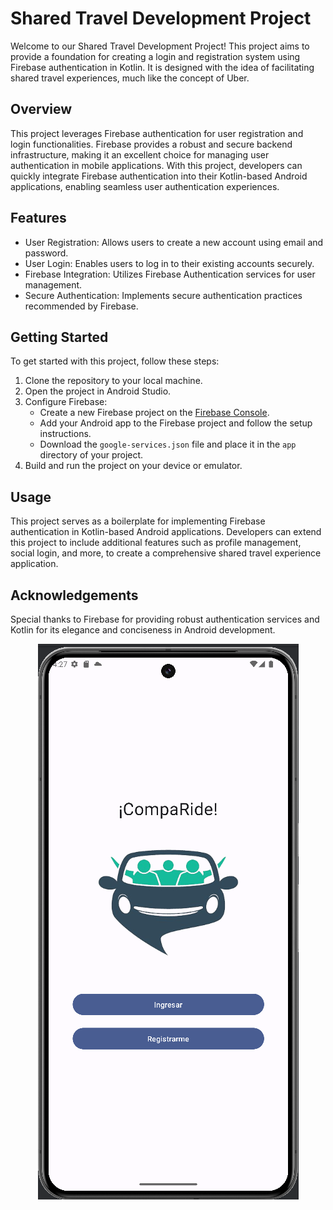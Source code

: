 # Shared Travel Development Project

Welcome to our Shared Travel Development Project! This project aims to provide a foundation for creating a login and registration system using Firebase authentication in Kotlin. It is designed with the idea of facilitating shared travel experiences, much like the concept of Uber.

## Overview

This project leverages Firebase authentication for user registration and login functionalities. Firebase provides a robust and secure backend infrastructure, making it an excellent choice for managing user authentication in mobile applications. With this project, developers can quickly integrate Firebase authentication into their Kotlin-based Android applications, enabling seamless user authentication experiences.

## Features

- User Registration: Allows users to create a new account using email and password.
- User Login: Enables users to log in to their existing accounts securely.
- Firebase Integration: Utilizes Firebase Authentication services for user management.
- Secure Authentication: Implements secure authentication practices recommended by Firebase.

## Getting Started

To get started with this project, follow these steps:

1. Clone the repository to your local machine.
2. Open the project in Android Studio.
3. Configure Firebase:
   - Create a new Firebase project on the [Firebase Console](https://console.firebase.google.com/).
   - Add your Android app to the Firebase project and follow the setup instructions.
   - Download the `google-services.json` file and place it in the `app` directory of your project.
4. Build and run the project on your device or emulator.

## Usage

This project serves as a boilerplate for implementing Firebase authentication in Kotlin-based Android applications. Developers can extend this project to include additional features such as profile management, social login, and more, to create a comprehensive shared travel experience application.

## Acknowledgements

Special thanks to Firebase for providing robust authentication services and Kotlin for its elegance and conciseness in Android development.

<p align="center">
  <img src="login.png" alt="Project Image">
</p>
